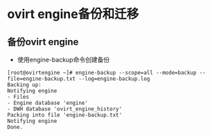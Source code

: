 # ovirt engine备份和迁移

## 备份ovirt engine

- 使用engine-backup命令创建备份

```
[root@ovirtengine ~]# engine-backup --scope=all --mode=backup --file=engine-backup.txt --log=engine-backup.log
Backing up:
Notifying engine
- Files
- Engine database 'engine'
- DWH database 'ovirt_engine_history'
Packing into file 'engine-backup.txt'
Notifying engine
Done.
```